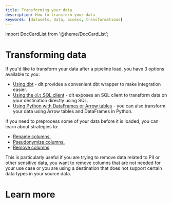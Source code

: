 ```yaml
---
title: Transforming your data
description: How to transform your data
keywords: [datasets, data, access, transformations]
---
```

import DocCardList from '@theme/DocCardList';

# Transforming data

If you'd like to transform your data after a pipeline load, you have 3 options available to you:

* [Using dbt](./dbt/dbt.md) - dlt provides a convenient dbt wrapper to make integration easier.
* [Using the `dlt` SQL client](./sql.md) - dlt exposes an SQL client to transform data on your destination directly using SQL.
* [Using Python with DataFrames or Arrow tables](./python.md) - you can also transform your data using Arrow tables and DataFrames in Python.

If you need to preprocess some of your data before it is loaded, you can learn about strategies to:

* [Rename columns.](../../general-usage/customising-pipelines/renaming_columns)
* [Pseudonymize columns.](../../general-usage/customising-pipelines/pseudonymizing_columns)
* [Remove columns](../../general-usage/customising-pipelines/removing_columns)

This is particularly useful if you are trying to remove data related to PII or other sensitive data, you want to remove columns that are not needed for your use case or you are using a destination that does not support certain data types in your source data.


# Learn more
<DocCardList />


